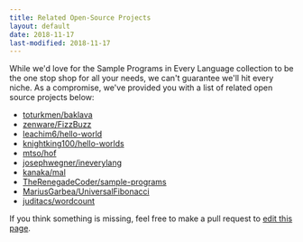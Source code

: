 ```yaml
---
title: Related Open-Source Projects
layout: default
date: 2018-11-17
last-modified: 2018-11-17
---
```


While we'd love for the Sample Programs in Every Language collection
to be the one stop shop for all your needs, we can't guarantee we'll
hit every niche. As a compromise, we've provided you with a list of
related open source projects below:

- [toturkmen/baklava][1]
- [zenware/FizzBuzz][3]
- [leachim6/hello-world][4]
- [knightking100/hello-worlds][5]
- [mtso/hof][6]
- [josephwegner/ineverylang][2]
- [kanaka/mal][8]
- [TheRenegadeCoder/sample-programs][9]
- [MariusGarbea/UniversalFibonacci][10]
- [juditacs/wordcount][11]

If you think something is missing, feel free to make a pull request to
[edit this page][7].

[1]: https://github.com/toturkmen/baklava
[2]: https://github.com/josephwegner/ineverylang
[3]: https://github.com/zenware/FizzBuzz
[4]: https://github.com/leachim6/hello-world
[5]: https://github.com/knightking100/hello-worlds
[6]: https://github.com/mtso/hof
[7]: https://github.com/TheRenegadeCoder/sample-programs/blob/master/docs/related.md
[8]: https://github.com/kanaka/mal
[9]: https://github.com/TheRenegadeCoder/sample-programs
[10]: https://github.com/MariusGarbea/UniversalFibonacci
[11]: https://github.com/juditacs/wordcount
